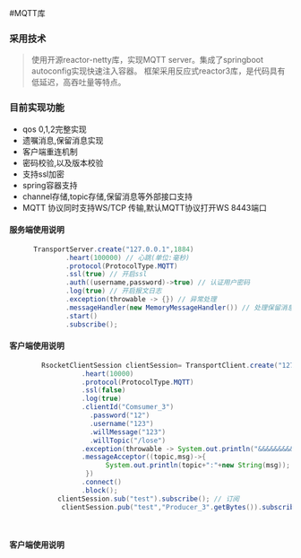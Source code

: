 #MQTT库


### 采用技术

> 使用开源reactor-netty库，实现MQTT server。集成了springboot autoconfig实现快速注入容器。
框架采用反应式reactor3库，是代码具有低延迟，高吞吐量等特点。

### 目前实现功能

-  qos 0,1,2完整实现
-  遗嘱消息,保留消息实现
-  客户端重连机制
-  密码校验,以及版本校验
-  支持ssl加密
-  spring容器支持
-  channel存储,topic存储,保留消息等外部接口支持
-  MQTT 协议同时支持WS/TCP 传输,默认MQTT协议打开WS 8443端口



#### 服务端使用说明
```java
      TransportServer.create("127.0.0.1",1884)
              .heart(100000) // 心跳(单位:毫秒)
              .protocol(ProtocolType.MQTT)
              .ssl(true) // 开启ssl
              .auth((username,password)->true) // 认证用户密码
              .log(true) // 开启报文日志
              .exception(throwable -> {}) // 异常处理
              .messageHandler(new MemoryMessageHandler()) // 处理保留消息 默认走内存,可以自定义外部实现
              .start()
              .subscribe();
```




#### 客户端使用说明
```java
        RsocketClientSession clientSession= TransportClient.create("127.0.0.1",1884)
                  .heart(10000)
                  .protocol(ProtocolType.MQTT)
                  .ssl(false)
                  .log(true)
                  .clientId("Comsumer_3")
                    .password("12")
                    .username("123")
                    .willMessage("123")
                    .willTopic("/lose")
                  .exception(throwable -> System.out.println("&&&&&&&&&&&&&&&&&&&&&&&&&&&&"+throwable))
                  .messageAcceptor((topic,msg)->{
                        System.out.println(topic+":"+new String(msg));
                   })
                  .connect()
                  .block();
            clientSession.sub("test").subscribe(); // 订阅
             clientSession.pub("test","Producer_3".getBytes()).subscribe();

            
```



#### 客户端使用说明
```spring 容器中使用
        

            
```







